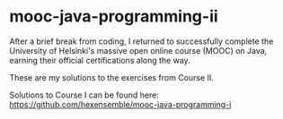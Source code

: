 # mooc-java-programming-ii

After a brief break from coding, I returned to successfully complete the University of Helsinki's massive open online course (MOOC) on Java, earning their official certifications along the way.

These are my solutions to the exercises from Course II.

Solutions to Course I can be found here:
https://github.com/hexensemble/mooc-java-programming-i
